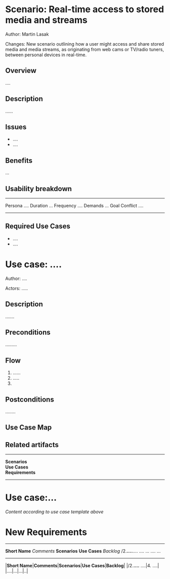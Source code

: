 Scenario: Real-time access to stored media and streams
======================================================

Author: Martin Lasak

Changes: New scenario outlining how a user might access and share stored media and media streams, as originating from web cams or TV/radio tuners, between personal devices in real-time.

Overview
--------

….

Description
-----------

……

Issues
------

-   ….
-   ….

Benefits
--------

…

Usability breakdown
-------------------

  --------------- ----
  Persona         ….
  Duration        …
  Frequency       ….
  Demands         …
  Goal Conflict   ….
  --------------- ----

Required Use Cases
------------------

-   ….
-   ….

Use case: ….
============

Author: ….

Actors: …..

Description
-----------

…….

Preconditions
-------------

………

Flow
----

1.  ……
2.  …..
3.  

Postconditions
--------------

……..

Use Case Map
------------

Related artifacts
-----------------

  ------------------ --
  **Scenarios**      
  **Use Cases**      
  **Requirements**   
  ------------------ --

Use case:…
==========

_Content according to use case template above_

New Requirements
================

  ---------------- -------------- --------------- --------------- -------------
  **Short Name**   *Comments*   **Scenarios**   **Use Cases**   *Backlog*
  /2.**….**….      ….             …               ….              …
  ---------------- -------------- --------------- --------------- -------------

|**Short Name**|**Comments**|**Scenarios**|**Use Cases**|**Backlog**|
|/2.**….**
….|4. ….|
|….|…|…|..|

